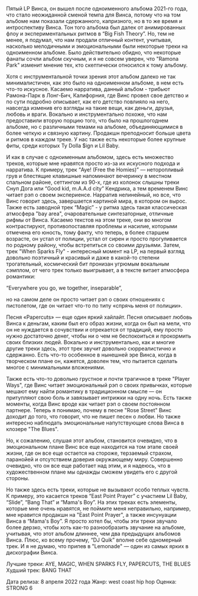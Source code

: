 Пятый LP Винса, он вышел после одноименного альбома 2021-го года, что стало неожиданной сменой темпа для Винса, потому что на том альбоме нам показали сдержанного, капризного, но в то же время и интроспективу Винса. Тон того альбома был далек от анимированных флоу и экспериментальных ритмов в “Big Fish Theory”. Но, тем не менее, я подумал, что нам продали отличный контент, учитывая, насколько мелодичными и эмоциональными были некоторые треки на одноименном альбоме. Было действительно обидно, что некоторые фанаты сочли альбом скучным, и я не совсем уверен, что "Ramona Park" изменит мнение тех, кто скептически относился к тому альбому.

Хотя с инструментальной точки зрения этот альбом далеко не так минималистичен, как это было на одноименном альбоме, в нем есть что-то искусное. Касаемо нарратива, данный альбом - трибьют Рамона-Парк в Лонг-Бич, Калифорния, где Винс провел свое детство и по сути подробно описывает, как его детство повлияло на него, навсегда изменив его взгляды на такие вещи, как деньги, друзья, любовь и враги. Вокально и инструментально похоже, что нам предоставили вторую порцию того, что было на прошлогоднем альбоме, но с различными темами на альбоме, объединяющимися в более четкую и связную картину. Продакшн преподносит больше цвета и ритмов в каждом треке. У нас также есть некоторые более крупные фиты, среди которых Ty Dolla $ign и Lil Baby.

И как в случае с одноименным альбомом, здесь есть множество треков, которые мне нравятся просто из-за их искусного подхода и нарратива. К примеру, трек “Aye! (Free the Homies)” — неторопливый грув и блестящие клавишные напоминают вечеринку в местном спальном районе, сеттингом из 90-х, где из колонок слышны треки Снуп Дога или “Good kid, m.A.A.d city” Кендрика, а тем временем Винс читает рэп о своем экспериенсе. Нарратив нелинейный, но все, что Винс говорит здесь, завершается картиной мира, в котором он вырос. Также есть заводной трек “Magic” - у ритма здесь такая классическая атмосфера "bay area", очаровательные синтезаторные, отличные рифмы от Винса. Касаемо текстов на этом треке, они во многом контрастируют, противопоставляя проблемы и насилие, которыми отмечена его юность, тому факту, что теперь, в более старшем возрасте, он устал от полиции, устал от сирен и просто прогуливается по родному району, чтобы встретиться со своими друзьями. Затем, трек "When Sparks Fly" - интересный момент на LP, на первый взгляд довольно поэтичный и красивый и даже в какой-то степени трогательный, космический бит пронизан угрюмым вокальным сэмплом, от чего трек только выигрывает, а в тексте витает атмосфера романтики:

“Everywhere you go, we together, inseparable”,

но на самом деле он просто читает рэп о своих отношениях с пистолетом, где он читает что-то по типу «спрячь меня от полиции».

Песня «Papercuts» — еще один яркий хайлайт. Песня описывает любовь Винса к деньгам, каким был его образ жизни, когда он был на мели, что он не нуждается в сочувствии и отрекается от традиций, ему просто нужно достаточно денег, чтобы ни о чем не беспокоиться и прокормить своих близких людей. Вокально и инструментально, как и многие другие треки здесь, этот трек звучит довольно сюрреалистично и сдержанно. Есть что-то особенное в нынешней эре Винса, когда в творческом плане он, кажется, доволен тем, что пытается сделать многое с минимальными вложениями.

Также есть что-то довольно грустное и почти трагичное в треке "Player Ways", где Винс читает эмоциональный рэп о своих привычках, которые мешают ему найти романтику в традиционном смысле — он притупляют свою боль и завязывает интрижки на одну ночь. Есть также моменты, когда Винс вроде как читает рэп о своем постоянном партнере. Теперь я понимаю, почему в песне "Rose Street" Винс доходит до того, что говорит, что не пишет песен о любви. Но также интересно наблюдать эмоциональные напутствующие слова Винса в клозере "The Blues".

Но, к сожалению, слушая этот альбом, становится очевидно, что в эмоциональном плане Винс все еще находится на том этапе своей жизни, где он все еще остается на стороже, терзаемый страхом, паранойей и отсутствием доверия окружающему миру. Совершенно очевидно, что он все еще работает над этим, и я надеюсь, что в художественном плане мы однажды сможем увидеть его с другой стороны.

Но также здесь есть треки, которые не вызывают особо теплых чувств. К примеру, это касается треков “East Point Prayer” с участием Lil Baby, “Slide”, “Bang That” и “Mama's Boy”. На этих треках есть элементы, которые мне очень нравятся, не поймите меня неправильно, например, мне нравится продакшн на "East Point Prayer", а также инсунуации Винса в “Mama's Boy”. Я просто хотел бы, чтобы эти треки звучало более дерзко, чтобы хоть как-то разнообразить звучание на альбоме, учитывая, что этот альбом длиннее, чем два предыдущих альбомов Винса. Плюс, ко всему прочему, “DJ Quik” вполне себе одномерный трек. И я не думаю, что припев в "Lemonade" — один из самых ярких в дискографии Винса.

Лучшие треки: AYE, MAGIC, WHEN SPARKS FLY, PAPERCUTS, THE BLUES
Худший трек: BANG THAT

Дата релиза: 8 апреля 2022 года
Жанр: west coast hip hop
Оценка: STRONG 6
